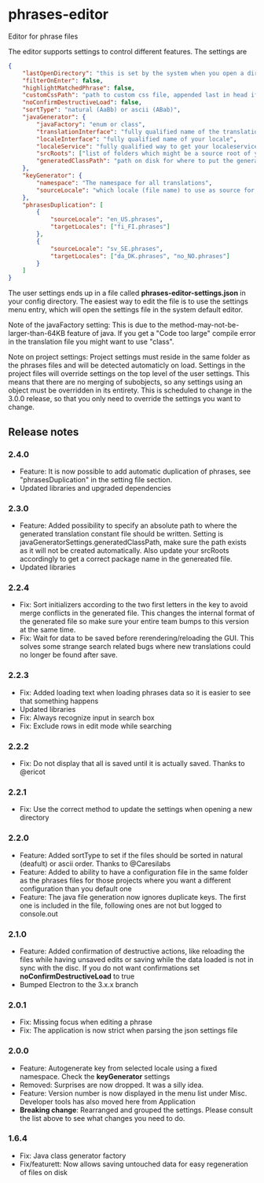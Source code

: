 # phrases-editor

Editor for phrase files

The editor supports settings to control different features. The settings are

```json
{
	"lastOpenDirectory": "this is set by the system when you open a directory",
	"filterOnEnter": false,
	"highlightMatchedPhrase": false,
	"customCssPath": "path to custom css file, appended last in head if set",
	"noConfirmDestructiveLoad": false,
	"sortType": "natural (AaBb) or ascii (ABab)",
	"javaGenerator": {
		"javaFactory": "enum or class",
		"translationInterface": "fully qualified name of the translation interface",
		"localeInterface": "fully qualified name of your locale",
		"localeService": "fully qualified way to get your localeservice",
		"srcRoots": ["list of folders which might be a source root of your project", "usually something like src"],
		"generatedClassPath": "path on disk for where to put the generated Translation.java"
	},
	"keyGenerator": {
		"namespace": "The namespace for all translations",
		"sourceLocale": "which locale (file name) to use as source for keys"
	},
	"phrasesDuplication": [
		{
			"sourceLocale": "en_US.phrases",
			"targetLocales": ["fi_FI.phrases"]
		},
		{
			"sourceLocale": "sv_SE.phrases",
			"targetLocales": ["da_DK.phrases", "no_NO.phrases"]
		}
	]
}
```

The user settings ends up in a file called **phrases-editor-settings.json** in your config directory. The easiest way to edit the file is to use the settings menu entry, which will open the settings file in the system default editor.

Note of the javaFactory setting: This is due to the method-may-not-be-larger-than-64KB feature of java. If you get a "Code too large" compile error in the translation file you might want to use "class".

Note on project settings: Project settings must reside in the same folder as the phrases files and will be detected automaticly on load. Settings in the project files will override settings on the top level of the user settings. This means that there are no merging of subobjects, so any settings using an object must be overridden in its entirety. This is scheduled to change in the 3.0.0 release, so that you only need to override the settings you want to change.

## Release notes

### 2.4.0

- Feature: It is now possible to add automatic duplication of phrases, see "phrasesDuplication" in the setting file section.
- Updated libraries and upgraded dependencies

### 2.3.0

- Feature: Added possibility to specify an absolute path to where the generated translation constant file should be written. Setting is javaGeneratorSettings.generatedClassPath, make sure the path exists as it will not be created automatically. Also update your srcRoots accordingly to get a correct package name in the genereated file.
- Updated libraries

### 2.2.4

- Fix: Sort initializers according to the two first letters in the key to avoid merge conflicts in the generated file. This changes the internal format of the generated file so make sure your entire team bumps to this version at the same time.
- Fix: Wait for data to be saved before rerendering/reloading the GUI. This solves some strange search related bugs where new translations could no longer be found after save.

### 2.2.3

- Fix: Added loading text when loading phrases data so it is easier to see that something happens
- Updated libraries
- Fix: Always recognize input in search box
- Fix: Exclude rows in edit mode while searching

### 2.2.2

- Fix: Do not display that all is saved until it is actually saved. Thanks to @ericot

### 2.2.1

- Fix: Use the correct method to update the settings when opening a new directory

### 2.2.0

- Feature: Added sortType to set if the files should be sorted in natural (deafult) or ascii order. Thanks to @Caresilabs
- Feature: Added to ability to have a configuration file in the same folder as the phrases files for those projects where you want a different configuration than you default one
- Feature: The java file generation now ignores duplicate keys. The first one is included in the file, following ones are not but logged to console.out

### 2.1.0

- Feature: Added confirmation of destructive actions, like reloading the files while having unsaved edits or saving while the data loaded is not in sync with the disc. If you do not want confirmations set **noConfirmDestructiveLoad** to true
- Bumped Electron to the 3.x.x branch

### 2.0.1

- Fix: Missing focus when editing a phrase
- Fix: The application is now strict when parsing the json settings file

### 2.0.0

- Feature: Autogenerate key from selected locale using a fixed namespace. Check the **keyGenerator** settings
- Removed: Surprises are now dropped. It was a silly idea.
- Feature: Version number is now displayed in the menu list under Misc. Developer tools has also moved here from Application
- **Breaking change**: Rearranged and grouped the settings. Please consult the list above to see what changes you need to do.

### 1.6.4

- Fix: Java class generator factory
- Fix/featurett: Now allows saving untouched data for easy regeneration of files on disk
